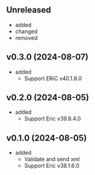 <!-- markdownlint-disable MD041 -->

## Unreleased

- added
- changed
- removed

## v0.3.0 (2024-08-07)

- added
  - Support ERiC v40.1.8.0

## v0.2.0 (2024-08-05)

- added
  - Support Eric v39.6.4.0

## v0.1.0 (2024-08-05)

- added
  - Validate and send xml
  - Support Eric v38.1.6.0
